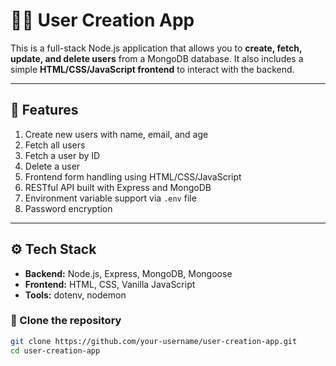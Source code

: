 # 🧑‍💻 User Creation App

This is a full-stack Node.js application that allows you to **create, fetch, update, and delete users** from a MongoDB database. 
It also includes a simple **HTML/CSS/JavaScript frontend** to interact with the backend.

---

## 📌 Features

1. Create new users with name, email, and age
2. Fetch all users
3. Fetch a user by ID
4. Delete a user
5. Frontend form handling using HTML/CSS/JavaScript
6. RESTful API built with Express and MongoDB
7. Environment variable support via `.env` file
8. Password encryption
---

## ⚙️ Tech Stack

- **Backend:** Node.js, Express, MongoDB, Mongoose
- **Frontend:** HTML, CSS, Vanilla JavaScript
- **Tools:** dotenv, nodemon


### 📁 Clone the repository

```bash
git clone https://github.com/your-username/user-creation-app.git
cd user-creation-app
